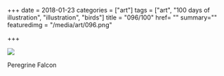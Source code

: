 +++
date = 2018-01-23
categories = ["art"]
tags = ["art", "100 days of illustration", "illustration", "birds"]
title = "096/100"
href= ""
summary=""
featuredimg = "/media/art/096.png"

+++

<img src="/media/art/096.png" />

Peregrine Falcon
